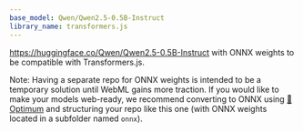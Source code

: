 ```yaml
---
base_model: Qwen/Qwen2.5-0.5B-Instruct
library_name: transformers.js
---
```


https://huggingface.co/Qwen/Qwen2.5-0.5B-Instruct with ONNX weights to be compatible with Transformers.js.

Note: Having a separate repo for ONNX weights is intended to be a temporary solution until WebML gains more traction. If you would like to make your models web-ready, we recommend converting to ONNX using [🤗 Optimum](https://huggingface.co/docs/optimum/index) and structuring your repo like this one (with ONNX weights located in a subfolder named `onnx`).

